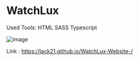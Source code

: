 # WatchLux

Used Tools:
 HTML
 SASS
 Typescript

![image](https://user-images.githubusercontent.com/100687592/215881232-6067760f-4617-4b28-8c44-4dc115ad54d3.png)

Link : https://lack21.github.io/WatchLux-Website-/
